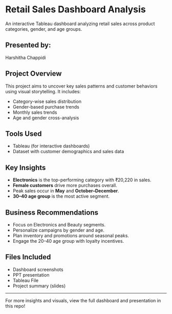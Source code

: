 # Retail Sales Dashboard Analysis 

An interactive Tableau dashboard analyzing retail sales across product categories, gender, and age groups.

## Presented by:
Harshitha Chappidi

## Project Overview
This project aims to uncover key sales patterns and customer behaviors using visual storytelling. It includes:

- Category-wise sales distribution
- Gender-based purchase trends
- Monthly sales trends
- Age and gender cross-analysis

## Tools Used
- Tableau (for interactive dashboards)
- Dataset with customer demographics and sales data

## Key Insights
- **Electronics** is the top-performing category with ₹20,220 in sales.
- **Female customers** drive more purchases overall.
- Peak sales occur in **May** and **October–December**.
- **30–40 age group** is the most active segment.

## Business Recommendations
- Focus on Electronics and Beauty segments.
- Personalize campaigns by gender and age.
- Plan inventory and promotions around seasonal peaks.
- Engage the 20–40 age group with loyalty incentives.

## Files Included
- Dashboard screenshots
- PPT presentation
- Tableau File
- Project summary (slides)

---

For more insights and visuals, view the full dashboard and presentation in this repo!
